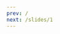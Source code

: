 ```yaml
---
prev: /
next: /slides/1
---
```


<speaker-profile speaker="Victoria 🦄" title="Frontend Developer // Cat Mom" :activities="['Vue.js Frankfurt 😺', 'Vue Vixens DE 🦊']" img="/victoria.jpg" twitter="@vicbergquist"/>